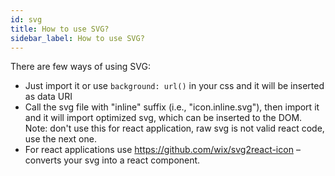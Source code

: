 ```yaml
---
id: svg
title: How to use SVG?
sidebar_label: How to use SVG?
---
```


There are few ways of using SVG:

- Just import it or use `background: url()` in your css and it will be inserted as data URI
- Call the svg file with "inline" suffix (i.e., "icon.inline.svg"), then import it and it will import optimized svg,
  which can be inserted to the DOM. Note: don't use this for react application, raw svg is not valid react code, use the next one.
- For react applications use https://github.com/wix/svg2react-icon – converts your svg into a react component.
